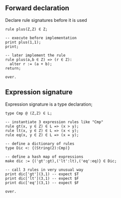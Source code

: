 ## Forward declaration

Declare rule signatures before it is used

```
rule plus(Z,Z) ∈ Z; 

-- execute before implementation
print plus(1,1);  
print;

-- later implement the rule
rule plus(a,b ∈ Z) => (r ∈ Z):
  alter r := (a + b);
return;  

over.
```

## Expression signature

Expression signature is a type declaration;

```
type Cmp @ (Z,Z) ∈ L;

-- instantiate 3 expression rules like "Cmp"
rule gt(x, y ∈ Z) ∈ L => (x > y);
rule lt(x, y ∈ Z) ∈ L => (x < y);
rule eq(x, y ∈ Z) ∈ L => (x = y);

-- define a dictionary of rules
type Dic <: {(String(2):Cmp)}
 
-- define a hash map of expressions
make dic := {('gt':gt),('lt':lt),('eq':eq)} ∈ Dic;

-- call 3 rules in very unusual way
print dic['gt'](3,1) -- expect $T
print dic['lt'](3,1) -- expect $F
print dic['eq'](3,1) -- expect $F

over.
```
